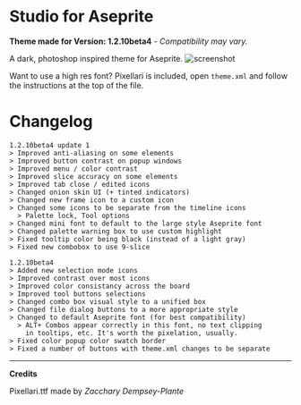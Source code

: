 # Studio for Aseprite

**Theme made for Version: 1.2.10beta4** - *Compatibility may vary.*

A dark, photoshop inspired theme for Aseprite.
![screenshot](https://github.com/Lyutria/aseprite-sunken-theme/raw/master/screenshot.png)

Want to use a high res font? Pixellari is included, open `theme.xml` and follow the instructions at the top of the file.

# Changelog
```
1.2.10beta4 update 1
> Improved anti-aliasing on some elements
> Improved button contrast on popup windows
> Improved menu / color contrast
> Improved slice accuracy on some elements
> Improved tab close / edited icons
> Changed onion skin UI (+ tinted indicators)
> Changed new frame icon to a custom icon
> Changed some icons to be separate from the timeline icons
  > Palette lock, Tool options
> Changed mini font to default to the large style Aseprite font
> Changed palette warning box to use custom highlight
> Fixed tooltip color being black (instead of a light gray)
> Fixed new combobox to use 9-slice

1.2.10beta4
> Added new selection mode icons
> Improved contrast over most icons
> Improved color consistancy across the board
> Improved tool buttons selections
> Changed combo box visual style to a unified box
> Changed file dialog buttons to a more appropriate style
> Changed to default Aseprite font (for best compatibility)
  > ALT+ Combos appear correctly in this font, no text clipping
    in tooltips, etc. It's worth the pixelation, usually.
> Fixed color popup color swatch border
> Fixed a number of buttons with theme.xml changes to be separate
```
----
**Credits**

Pixellari.ttf made by *Zacchary Dempsey-Plante*